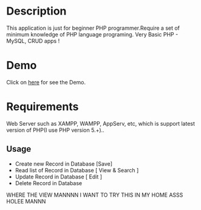 Description
=====
This application is just for beginner PHP programmer.Require a set of minimum knowledge of PHP language programing. Very Basic PHP - MySQL, CRUD apps !

Demo
=====
Click on [here](http://www.datazource.url.ph/PHP-MySQL/index.php) for see the Demo.

Requirements
=====
Web Server such as XAMPP, WAMPP, AppServ, etc, which is support latest version of PHP(I use PHP version 5.+)..

Usage
-----
* Create new Record in Database [Save]
* Read list of Record in Database [ View & Search ]
* Update Record in Database [ Edit ]
* Delete Record in Database



WHERE THE VIEW MANNNN
I WANT TO TRY THIS IN MY HOME
ASSS HOLEE MANNN
